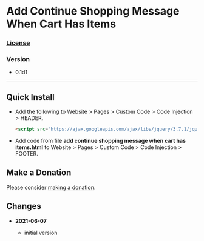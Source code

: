 # Add Continue Shopping Message When Cart Has Items

### [License][99]

### Version

  * 0.1d1

---

## Quick Install

* Add the following to Website > Pages > Custom Code > Code
  Injection > HEADER.
  
  ```html
  <script src="https://ajax.googleapis.com/ajax/libs/jquery/3.7.1/jquery.min.js"></script>
  ```
  
* Add code from file **add continue shopping message when cart has items.html**
  to Website > Pages > Custom Code > Code Injection > FOOTER.

## Make a Donation

Please consider [making a donation](https://github.com/tomsWebConsulting/twcsl#make-a-donation).

## Changes

<!-- * **2021-05-19**

  * added a choice of paragraph styles
  * user can set store url slug
  * bumped version to [version]
  -->
* **2021-06-07**

  * initial version

[99]: https://github.com/tomsWebConsulting/twcsl/blob/main/LICENSE.txt#L1
